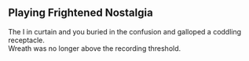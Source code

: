 Playing Frightened Nostalgia
----------------------------
The I in curtain and you buried in the confusion and galloped a coddling receptacle.  
Wreath was no longer above the recording threshold.  
